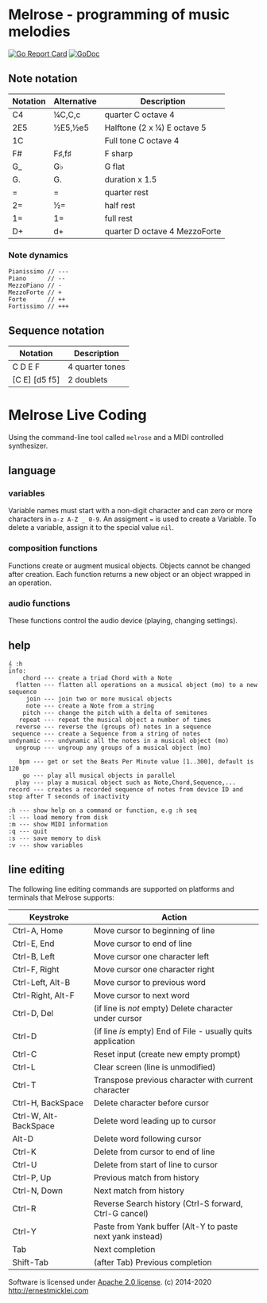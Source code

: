 # Melrose - programming of music melodies

[![Go Report Card](https://goreportcard.com/badge/github.com/emicklei/melrose)](https://goreportcard.com/report/github.com/emicklei/melrose)
[![GoDoc](https://godoc.org/github.com/emicklei/melrose?status.svg)](https://pkg.go.dev/github.com/emicklei/melrose?tab=doc)

## Note notation

| Notation | Alternative | Description 
|----------|-------|-------------
| C4       | ¼C,C,c  | quarter C octave 4 
| 2E5      | ½E5,½e5 | Halftone (2 x ¼) E octave 5
| 1C       |        | Full tone C octave 4
| F#       | F♯,f♯  | F sharp
| G_       | G♭    | G flat
| G.       | G.    | duration x 1.5 
| =        | =     | quarter rest
| 2=       | ½=    | half rest
| 1=       | 1=    | full rest
| D+       | d+    | quarter D octave 4 MezzoForte

### Note dynamics

	Pianissimo // ---
	Piano      // --
	MezzoPiano // -
	MezzoForte // +
	Forte      // ++
	Fortissimo // +++

## Sequence notation

| Notation    | Description 
|-------------|---
| C D E F       | 4 quarter tones
| [C E] [d5 f5] | 2 doublets


# Melrose Live Coding

Using the command-line tool called `melrose` and a MIDI controlled synthesizer.

## language

### variables

Variable names must start with a non-digit character and can zero or more characters in `a-z A-Z _ 0-9`.
An assigment `=` is used to create a Variable.
To delete a variable, assign it to the special value `nil`.

### composition functions

Functions create or augment musical objects. 
Objects cannot be changed after creation.
Each function returns a new object or an object wrapped in an operation.

### audio functions

These functions control the audio device (playing, changing settings).

## help

    𝄞 :h
    info:
        chord --- create a triad Chord with a Note
      flatten --- flatten all operations on a musical object (mo) to a new sequence
         join --- join two or more musical objects
         note --- create a Note from a string
        pitch --- change the pitch with a delta of semitones
       repeat --- repeat the musical object a number of times
      reverse --- reverse the (groups of) notes in a sequence
     sequence --- create a Sequence from a string of notes
    undynamic --- undynamic all the notes in a musical object (mo)
      ungroup --- ungroup any groups of a musical object (mo)

       bpm --- get or set the Beats Per Minute value [1..300], default is 120
        go --- play all musical objects in parallel
      play --- play a musical object such as Note,Chord,Sequence,...
    record --- creates a recorded sequence of notes from device ID and stop after T seconds of inactivity

    :h --- show help on a command or function, e.g :h seq
    :l --- load memory from disk
    :m --- show MIDI information
    :q --- quit
    :s --- save memory to disk
    :v --- show variables


## line editing

The following line editing commands are supported on platforms and terminals
that Melrose supports:

Keystroke    | Action
---------    | ------
Ctrl-A, Home | Move cursor to beginning of line
Ctrl-E, End  | Move cursor to end of line
Ctrl-B, Left | Move cursor one character left
Ctrl-F, Right| Move cursor one character right
Ctrl-Left, Alt-B    | Move cursor to previous word
Ctrl-Right, Alt-F   | Move cursor to next word
Ctrl-D, Del  | (if line is *not* empty) Delete character under cursor
Ctrl-D       | (if line *is* empty) End of File - usually quits application
Ctrl-C       | Reset input (create new empty prompt)
Ctrl-L       | Clear screen (line is unmodified)
Ctrl-T       | Transpose previous character with current character
Ctrl-H, BackSpace | Delete character before cursor
Ctrl-W, Alt-BackSpace | Delete word leading up to cursor
Alt-D        | Delete word following cursor
Ctrl-K       | Delete from cursor to end of line
Ctrl-U       | Delete from start of line to cursor
Ctrl-P, Up   | Previous match from history
Ctrl-N, Down | Next match from history
Ctrl-R       | Reverse Search history (Ctrl-S forward, Ctrl-G cancel)
Ctrl-Y       | Paste from Yank buffer (Alt-Y to paste next yank instead)
Tab          | Next completion
Shift-Tab    | (after Tab) Previous completion


Software is licensed under [Apache 2.0 license](LICENSE).
(c) 2014-2020 http://ernestmicklei.com 